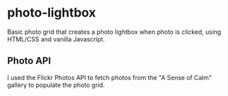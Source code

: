 # photo-lightbox
Basic photo grid that creates a photo lightbox when photo is clicked, using HTML/CSS and vanilla Javascript.
## Photo API
I used the Flickr Photos API to fetch photos from the "A Sense of Calm" gallery to populate the photo grid.
